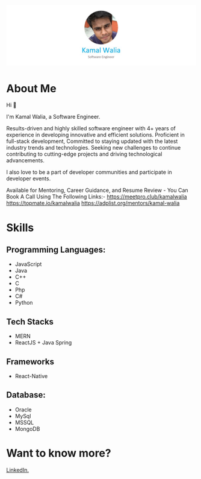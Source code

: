 ![Header](https://raw.githubusercontent.com/Kamal-Walia/About-Me/master/Header.jpg)

# About Me
Hi :wave: 

I'm Kamal Walia, a Software Engineer.

Results-driven and highly skilled software engineer with 4+ years of experience in developing innovative and efficient solutions. Proficient in full-stack development, Committed to staying updated with the latest industry trends and technologies. Seeking new challenges to continue contributing to cutting-edge projects and driving technological advancements.

I also love to be a part of developer communities and participate in developer events.

Available for Mentoring, Career Guidance, and Resume Review - You Can Book A Call Using The Following Links:- 
https://meetpro.club/kamalwalia
https://topmate.io/kamalwalia
https://adplist.org/mentors/kamal-walia


# Skills
## Programming Languages:
* JavaScript
* Java
* C++
* C
* Php
* C#
* Python


## Tech Stacks  
* MERN
* ReactJS + Java Spring
  

## Frameworks
* React-Native


## Database:
* Oracle
* MySql
* MSSQL
* MongoDB

# Want to know more?

[LinkedIn.](https://www.linkedin.com/in/kamalwalia/)

